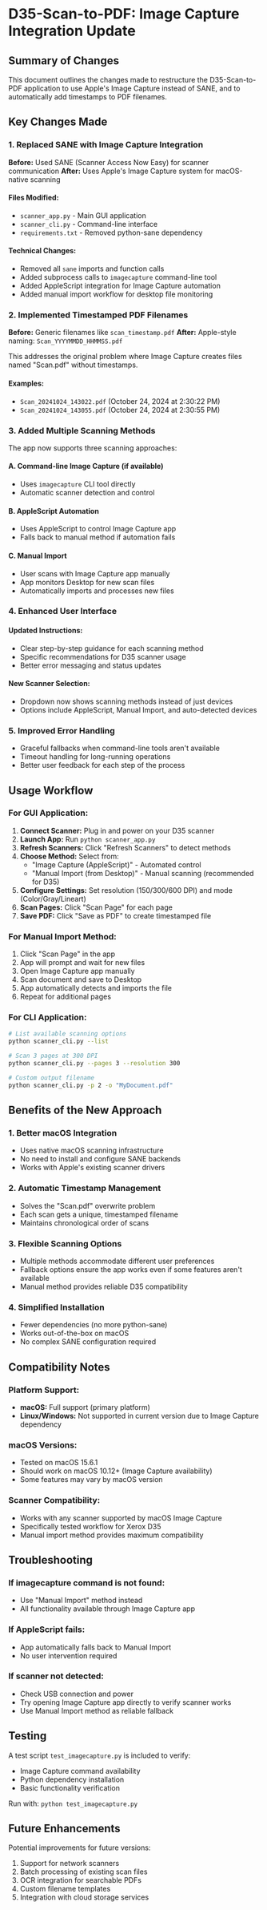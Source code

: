 # D35-Scan-to-PDF: Image Capture Integration Update

## Summary of Changes

This document outlines the changes made to restructure the D35-Scan-to-PDF application to use Apple's Image Capture instead of SANE, and to automatically add timestamps to PDF filenames.

## Key Changes Made

### 1. Replaced SANE with Image Capture Integration

**Before:** Used SANE (Scanner Access Now Easy) for scanner communication
**After:** Uses Apple's Image Capture system for macOS-native scanning

#### Files Modified:
- `scanner_app.py` - Main GUI application
- `scanner_cli.py` - Command-line interface  
- `requirements.txt` - Removed python-sane dependency

#### Technical Changes:
- Removed all `sane` imports and function calls
- Added subprocess calls to `imagecapture` command-line tool
- Added AppleScript integration for Image Capture automation
- Added manual import workflow for desktop file monitoring

### 2. Implemented Timestamped PDF Filenames

**Before:** Generic filenames like `scan_timestamp.pdf`
**After:** Apple-style naming: `Scan_YYYYMMDD_HHMMSS.pdf`

This addresses the original problem where Image Capture creates files named "Scan.pdf" without timestamps.

#### Examples:
- `Scan_20241024_143022.pdf` (October 24, 2024 at 2:30:22 PM)
- `Scan_20241024_143055.pdf` (October 24, 2024 at 2:30:55 PM)

### 3. Added Multiple Scanning Methods

The app now supports three scanning approaches:

#### A. Command-line Image Capture (if available)
- Uses `imagecapture` CLI tool directly
- Automatic scanner detection and control

#### B. AppleScript Automation  
- Uses AppleScript to control Image Capture app
- Falls back to manual method if automation fails

#### C. Manual Import
- User scans with Image Capture app manually
- App monitors Desktop for new scan files
- Automatically imports and processes new files

### 4. Enhanced User Interface

#### Updated Instructions:
- Clear step-by-step guidance for each scanning method
- Specific recommendations for D35 scanner usage
- Better error messaging and status updates

#### New Scanner Selection:
- Dropdown now shows scanning methods instead of just devices
- Options include AppleScript, Manual Import, and auto-detected devices

### 5. Improved Error Handling

- Graceful fallbacks when command-line tools aren't available
- Timeout handling for long-running operations
- Better user feedback for each step of the process

## Usage Workflow

### For GUI Application:

1. **Connect Scanner:** Plug in and power on your D35 scanner
2. **Launch App:** Run `python scanner_app.py`
3. **Refresh Scanners:** Click "Refresh Scanners" to detect methods
4. **Choose Method:** Select from:
   - "Image Capture (AppleScript)" - Automated control
   - "Manual Import (from Desktop)" - Manual scanning (recommended for D35)
5. **Configure Settings:** Set resolution (150/300/600 DPI) and mode (Color/Gray/Lineart)
6. **Scan Pages:** Click "Scan Page" for each page
7. **Save PDF:** Click "Save as PDF" to create timestamped file

### For Manual Import Method:
1. Click "Scan Page" in the app
2. App will prompt and wait for new files
3. Open Image Capture app manually
4. Scan document and save to Desktop
5. App automatically detects and imports the file
6. Repeat for additional pages

### For CLI Application:

```bash
# List available scanning options
python scanner_cli.py --list

# Scan 3 pages at 300 DPI
python scanner_cli.py --pages 3 --resolution 300

# Custom output filename
python scanner_cli.py -p 2 -o "MyDocument.pdf"
```

## Benefits of the New Approach

### 1. Better macOS Integration
- Uses native macOS scanning infrastructure
- No need to install and configure SANE backends
- Works with Apple's existing scanner drivers

### 2. Automatic Timestamp Management
- Solves the "Scan.pdf" overwrite problem
- Each scan gets a unique, timestamped filename
- Maintains chronological order of scans

### 3. Flexible Scanning Options
- Multiple methods accommodate different user preferences
- Fallback options ensure the app works even if some features aren't available
- Manual method provides reliable D35 compatibility

### 4. Simplified Installation
- Fewer dependencies (no more python-sane)
- Works out-of-the-box on macOS
- No complex SANE configuration required

## Compatibility Notes

### Platform Support:
- **macOS:** Full support (primary platform)
- **Linux/Windows:** Not supported in current version due to Image Capture dependency

### macOS Versions:
- Tested on macOS 15.6.1
- Should work on macOS 10.12+ (Image Capture availability)
- Some features may vary by macOS version

### Scanner Compatibility:
- Works with any scanner supported by macOS Image Capture
- Specifically tested workflow for Xerox D35
- Manual import method provides maximum compatibility

## Troubleshooting

### If imagecapture command is not found:
- Use "Manual Import" method instead
- All functionality available through Image Capture app

### If AppleScript fails:
- App automatically falls back to Manual Import
- No user intervention required

### If scanner not detected:
- Check USB connection and power
- Try opening Image Capture app directly to verify scanner works
- Use Manual Import method as reliable fallback

## Testing

A test script `test_imagecapture.py` is included to verify:
- Image Capture command availability
- Python dependency installation
- Basic functionality verification

Run with: `python test_imagecapture.py`

## Future Enhancements

Potential improvements for future versions:
1. Support for network scanners
2. Batch processing of existing scan files
3. OCR integration for searchable PDFs
4. Custom filename templates
5. Integration with cloud storage services